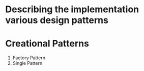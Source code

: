 # Describing the implementation various design patterns

# Creational Patterns
1. Factory Pattern
2. Single Pattern
